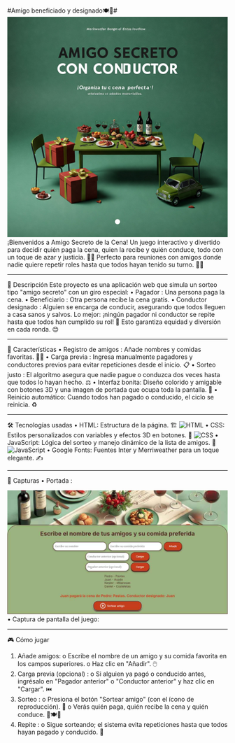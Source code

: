 #Amigo beneficiado y designado🍽️🎁#
![Carátula del juego](README.img/caratula.jpg)
¡Bienvenidos a Amigo Secreto de la Cena! Un juego interactivo y divertido para decidir quién paga la cena, quien la recibe y quién conduce, todo con un toque de azar y justicia. 🎲✨ Perfecto para reuniones con amigos donde nadie quiere repetir roles hasta que todos hayan tenido su turno. 🚗💸
________________________________________
📖 Descripción
Este proyecto es una aplicación web que simula un sorteo tipo "amigo secreto" con un giro especial:
•	Pagador : Una persona paga la cena.
•	Beneficiario : Otra persona recibe la cena gratis.
•	Conductor designado : Alguien se encarga de conducir, asegurando que todos lleguen a casa sanos y salvos.
Lo mejor: ¡ningún pagador ni conductor se repite hasta que todos han cumplido su rol! 🔄 Esto garantiza equidad y diversión en cada ronda. 😊
________________________________________
🌟 Características
•	Registro de amigos : Añade nombres y comidas favoritas. 🍕🍔
•	Carga previa : Ingresa manualmente pagadores y conductores previos para evitar repeticiones desde el inicio. 📋
•	Sorteo justo : El algoritmo asegura que nadie pague o conduzca dos veces hasta que todos lo hayan hecho. ⚖️
•	Interfaz bonita: Diseño colorido y amigable con botones 3D y una imagen de portada que ocupa toda la pantalla. 🎨
•	Reinicio automático: Cuando todos han pagado o conducido, el ciclo se reinicia. ♻️
________________________________________
🛠️ Tecnologías usadas
•	HTML: Estructura de la página. 🏗️
![HTML](https://img.shields.io/badge/HTML-5-orange)
•	CSS: Estilos personalizados con variables y efectos 3D en botones. 🎨
![CSS](https://img.shields.io/badge/CSS-3-blue)
•	JavaScript: Lógica del sorteo y manejo dinámico de la lista de amigos. 🧠
![JavaScript](https://img.shields.io/badge/JavaScript-ES6-yellow)
•	Google Fonts: Fuentes Inter y Merriweather para un toque elegante. ✍️
________________________________________
📸 Capturas
•	Portada : 
 
![Capturadel juego](README.img/captura.jpg)
•	Captura de pantalla del juego: 
 
________________________________________
🎮 Cómo jugar
1.	Añade amigos: 
o	Escribe el nombre de un amigo y su comida favorita en los campos superiores.
o	Haz clic en "Añadir". 🖱️
2.	Carga previa (opcional) : 
o	Si alguien ya pagó o conducido antes, ingrésalo en "Pagador anterior" o "Conductor anterior" y haz clic en "Cargar". ⏮️
3.	Sorteo : 
o	Presiona el botón "Sortear amigo" (con el ícono de reproducción). 🎲
o	Verás quién paga, quién recibe la cena y quién conduce. 🚗🍽️💸
4.	Repite : 
o	Sigue sorteando; el sistema evita repeticiones hasta que todos hayan pagado y conducido. 🔄
